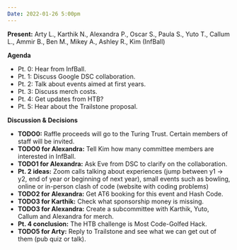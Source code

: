 ```yaml
---
Date: 2022-01-26 5:00pm
---
```


**Present:** Arty L., Karthik N., Alexandra P., Oscar S., Paula S., Yuto T., Callum L., Ammir B., Ben M., Mikey A., Ashley R., Kim (InfBall)

**Agenda**
* Pt. 0: Hear from InfBall.
* Pt. 1: Discuss Google DSC collaboration.
* Pt. 2: Talk about events aimed at first years.
* Pt. 3: Discuss merch costs.
* Pt. 4: Get updates from HTB?
* Pt. 5: Hear about the Trailstone proposal.

**Discussion & Decisions**
* **TODO0:** Raffle proceeds will go to the Turing Trust. Certain members of staff will be invited.
* **TODO0 for Alexandra:** Tell Kim how many committee members are interested in InfBall.
* **TODO1 for Alexandra:** Ask Eve from DSC to clarify on the collaboration.
* **Pt. 2 ideas:** Zoom calls talking about experiences (jump between y1 -> y2, end of year or beginning of next year), small events such as bowling, online or in-person clash of code (website with coding problems)
* **TODO2 for Alexandra:** Get AT6 booking for this event and Hash Code.
* **TODO3 for Karthik:** Check what sponsorship money is missing.
* **TODO3 for Alexandra:** Create a subcommittee with Karthik, Yuto, Callum and Alexandra for merch.
* **Pt. 4 conclusion:** The HTB challenge is Most Code-Golfed Hack.
* **TODO5 for Arty:** Reply to Trailstone and see what we can get out of them (pub quiz or talk).

